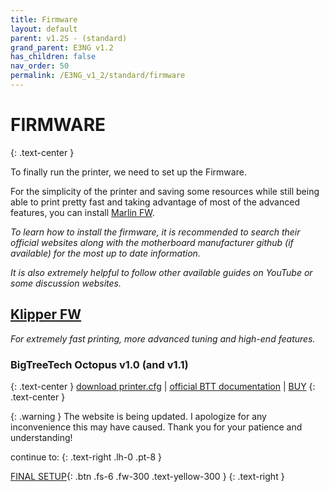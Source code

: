 ```yaml
---
title: Firmware
layout: default
parent: v1.2S - (standard)
grand_parent: E3NG v1.2
has_children: false
nav_order: 50
permalink: /E3NG_v1_2/standard/firmware
---
```

# FIRMWARE
{: .text-center }

To finally run the printer, we need to set up the Firmware.

For the simplicity of the printer and saving some resources while still being able to print pretty fast and taking advantage of most of the advanced features, you can install [Marlin FW].

*To learn how to install the firmware, it is recommended to search their official websites along with the motherboard manufacturer github (if available) for the most up to date information.*

*It is also extremely helpful to follow other available guides on YouTube or some discussion websites.*

## [Klipper FW]

*For extremely fast printing, more advanced tuning and high-end features.*

### BigTreeTech Octopus v1.0 (and v1.1)
{: .text-center }
[download printer.cfg](https://github.com/RH3D/E3NG/blob/main/firmware/Klipper/v1.2S/E3NG_v1.2S_Octopus_v1.1_printer.cfg) | [official BTT documentation](https://github.com/bigtreetech/BIGTREETECH-OCTOPUS-V1.0) | [BUY](https://s.click.aliexpress.com/e/_Dd8mCyj)
{: .text-center }

{: .warning }
The website is being updated. I apologize for any inconvenience this may have caused. Thank you for your patience and understanding!

continue to:
{: .text-right .lh-0 .pt-8 }

[FINAL SETUP]{: .btn .fs-6 .fw-300 .text-yellow-300 }
{: .text-right }

[Klipper FW]: https://www.klipper3d.org/
[Marlin FW]: https://marlinfw.org/
[FINAL SETUP]: https://rh3d.xyz/E3NG_v1_2/final_setup

